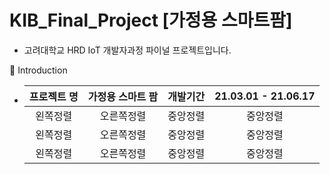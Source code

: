 # KIB_Final_Project [가정용 스마트팜]

- 고려대학교 HRD IoT 개발자과정 파이널 프로젝트입니다.

👋 Introduction

- |프로젝트 명|가정용 스마트 팜|개발기간|21.03.01 - 21.06.17|
  |:---:|:---:|:---:|:---:|
  |왼쪽정렬|오른쪽정렬|중앙정렬|중앙정렬|
  |왼쪽정렬|오른쪽정렬|중앙정렬|중앙정렬|
  |왼쪽정렬|오른쪽정렬|중앙정렬|중앙정렬|
 
